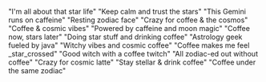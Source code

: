 
"I'm all about that star life" 
"Keep calm and trust the stars" 
"This Gemini runs on caffeine" 
"Resting zodiac face" 
"Crazy for coffee & the cosmos" 
"Coffee & cosmic vibes" 
"Powered by caffeine and moon magic" 
"Coffee now, stars later" 
"Doing star stuff and drinking coffee" 
"Astrology geek fueled by java" 
"Witchy vibes and cosmic coffee" 
"Coffee makes me feel _star_crossed" 
"Good witch with a coffee twitch" 
"All zodiac-ed out without coffee" 
"Crazy for cosmic latte" 
"Stay stellar & drink coffee" 
"Coffee under the same zodiac"

